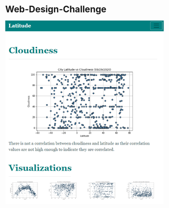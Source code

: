 # Web-Design-Challenge
![](https://raw.githubusercontent.com/adrianstrecker/Web-Design-Challenge/master/WebVisualizations/Screenshots/Small/small_cloudiness.png)
